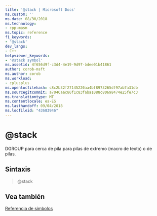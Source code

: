 ```yaml
---
title: '@stack | Microsoft Docs'
ms.custom: ''
ms.date: 08/30/2018
ms.technology:
- cpp-masm
ms.topic: reference
f1_keywords:
- '@stack'
dev_langs:
- C++
helpviewer_keywords:
- '@stack symbol'
ms.assetid: 4f656d9f-c3d4-4e19-9d97-bdee01b41861
author: corob-msft
ms.author: corob
ms.workload:
- cplusplus
ms.openlocfilehash: c8c2b32f27145220aa4bf8973265df97ab7a31db
ms.sourcegitcommit: a7046aac86f1c83faba1088c80698474e25fe7c3
ms.translationtype: MT
ms.contentlocale: es-ES
ms.lasthandoff: 09/04/2018
ms.locfileid: "43683946"
---
```

# <a name="stack"></a>@stack

DGROUP para cerca de pila para pilas de extremo (macro de texto) o de pilas.

## <a name="syntax"></a>Sintaxis

> @stack

## <a name="see-also"></a>Vea también

[Referencia de símbolos](../../assembler/masm/symbols-reference.md)<br/>